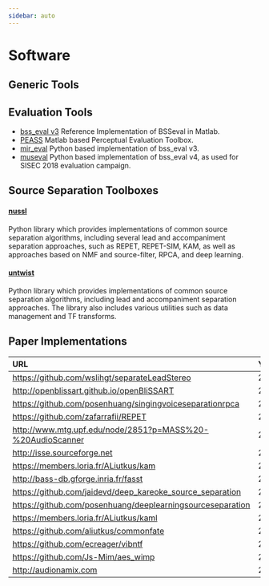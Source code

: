 ```yaml
---
sidebar: auto
---
```


# Software

## Generic Tools



## Evaluation Tools

* [bss_eval v3](http://bass-db.gforge.inria.fr/bss_eval) Reference Implementation of BSSeval in Matlab.
* [PEASS](http://bass-db.gforge.inria.fr/peass) Matlab based Perceptual Evaluation Toolbox.
* [mir_eval](https://github.com/craffel/mir_eval) Python based implementation of bss_eval v3.
* [museval](https://github.com/sigsep/sigsep-mus-eval) Python based implementation of bss_eval v4, as used for SISEC 2018 evaluation campaign.

## Source Separation Toolboxes

#### [nussl](https://github.com/interactiveaudiolab/nussl)

Python library which provides implementations of common source separation algorithms, including several lead and accompaniment separation approaches, such as REPET, REPET-SIM, KAM, as well as approaches based on NMF and source-filter, RPCA, and deep learning.

#### [untwist](github.com/IoSR-Surrey/untwist)
Python library which provides implementations of common source separation algorithms, including lead and accompaniment separation approaches. The library also includes various utilities such as data management and TF transforms.

## Paper Implementations

| URL                                                          | Year | License     | Language          |
| :----------------------------------------------------------- | :--- | :---------- | :---------------- |
| <https://github.com/wslihgt/separateLeadStereo>              | 2011 | GPL         | Python            |
| <http://openblissart.github.io/openBliSSART>                 | 2011 | GPL         | C/C++             |
| <https://github.com/posenhuang/singingvoiceseparationrpca>   | 2012 | Apache      | Matlab            |
| <https://github.com/zafarrafii/REPET>                        | 2013 | GPL         | Matlab/Python     |
| <http://www.mtg.upf.edu/node/2851?p=MASS%20-%20AudioScanner> | 2013 |  ?          | Matlab            |
| <http://isse.sourceforge.net>                                | 2013 | GPL         | C/C++             |
| <https://members.loria.fr/ALiutkus/kam>                      | 2014 | AGPL        | Matlab            |
| <http://bass-db.gforge.inria.fr/fasst>                       | 2014 | QPL         | C++/Python/Matlab |
| <https://github.com/jaidevd/deep_kareoke_source_separation>  | 2015 | BSD         | Matlab            |
| <https://github.com/posenhuang/deeplearningsourceseparation> | 2015 | Apache      | Matlab            |
| <https://members.loria.fr/ALiutkus/kaml>                     | 2015 | AGPL        | Matlab            |
| <https://github.com/aliutkus/commonfate>                     | 2016 | BSD         | Python            |
| <https://github.com/ecreager/vibntf>                         | 2016 | Apache      | Python            |
| <https://github.com/Js-Mim/aes_wimp>                         | 2016 | GPL         | Python            |
| <http://audionamix.com>                                      | 2016 | Proprietary | OS X              |
